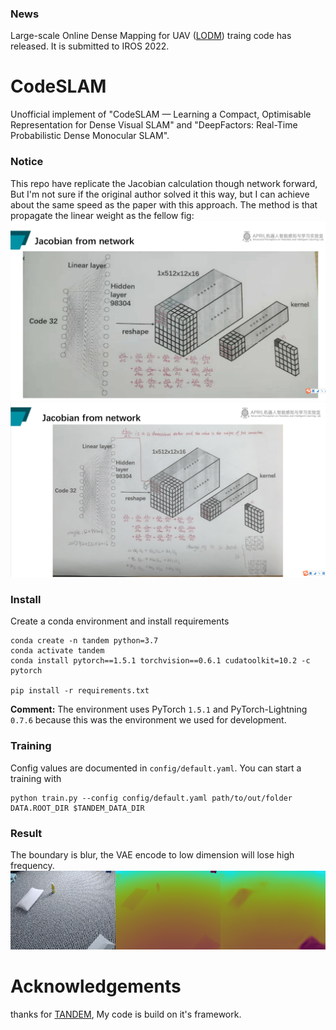 ### News
Large-scale Online Dense Mapping for UAV ([LODM](https://github.com/hjxwhy/LODM)) traing code has released. It is submitted to IROS 2022. 
# CodeSLAM
Unofficial implement of "CodeSLAM — Learning a Compact, Optimisable Representation for Dense Visual SLAM" 
and "DeepFactors: Real-Time Probabilistic Dense Monocular SLAM".

### Notice
This repo have replicate the Jacobian calculation though network forward, 
But I'm not sure if the original author solved it this way, but I can achieve about the same speed as the paper with this approach.
The method is that propagate the linear weight as the fellow fig:
![](assert/jacobian-method.png)
![](assert/jacobian-method2.png)

### Install
Create a conda environment and install requirements
```
conda create -n tandem python=3.7
conda activate tandem
conda install pytorch==1.5.1 torchvision==0.6.1 cudatoolkit=10.2 -c pytorch

pip install -r requirements.txt
```

**Comment:** The environment uses PyTorch `1.5.1` and PyTorch-Lightning `0.7.6` because this was the environment we used for development. 

### Training
Config values are documented in `config/default.yaml`.  You can start a training with
```
python train.py --config config/default.yaml path/to/out/folder DATA.ROOT_DIR $TANDEM_DATA_DIR
```
### Result
The boundary is blur, the VAE encode to low dimension will lose high frequency.
![](assert/result.png)




# Acknowledgements
thanks for [TANDEM](https://github.com/tum-vision/tandem.git), My code is build on it's framework.